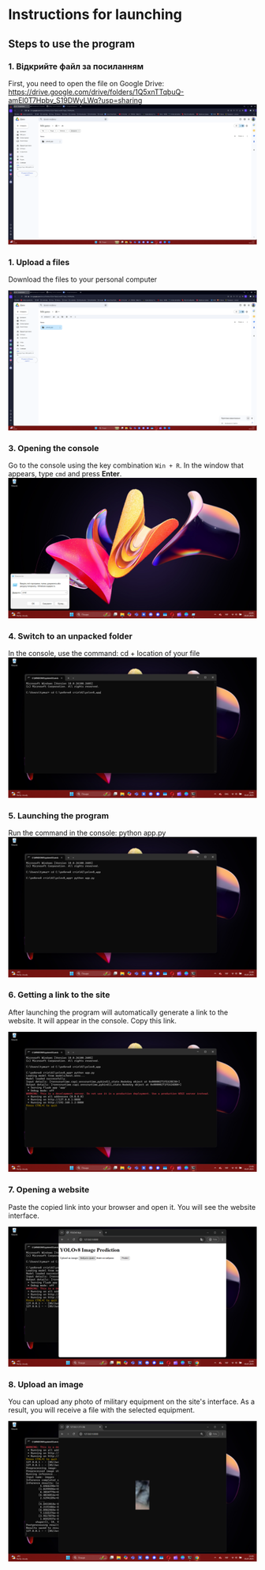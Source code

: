 # Instructions for launching

## Steps to use the program

### 1. Відкрийте файл за посиланням
First, you need to open the file on Google Drive: https://drive.google.com/drive/folders/1Q5xnTTqbuQ-amEl0T7Hpbv_S19DWyLWq?usp=sharing
![Відкрийте файл за посиланням](8.png)

### 1. Upload a files
Download the files to your personal computer

![Завантажте файл](9.png)

### 3. Opening the console
Go to the console using the key combination `Win + R`. In the window that appears, type `cmd` and press **Enter**.
![Завантаження ZIP-файлу](1.png)


### 4. Switch to an unpacked folder
In the console, use the command: cd + location of your file 
![Відкриття консолі](2.png)

### 5. Launching the program
Run the command in the console: python app.py
![Перехід до розпакованої папки](4.png)

### 6. Getting a link to the site
After launching the program will automatically generate a link to the website. It will appear in the console. Copy this link.

![Отримання посилання на сайт](5.png)

### 7. Opening a website
Paste the copied link into your browser and open it. You will see the website interface.

![Відкриття сайту](6.png)

### 8. Upload an image

You can upload any photo of military equipment on the site's interface. As a result, you will receive a file with the selected equipment.

![Завантаження зображення](7.png)
